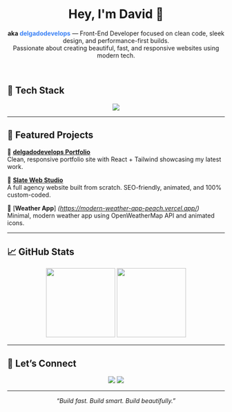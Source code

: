 <h1 align="center">Hey, I'm David 👋</h1>

<p align="center">
  <b>aka <span style="color:#3b82f6;">delgadodevelops</span></b> — Front-End Developer focused on clean code, sleek design, and performance-first builds.
  <br />
  Passionate about creating beautiful, fast, and responsive websites using modern tech.
</p>

<br />

## 🧰 Tech Stack

<p align="center">
  <img src="https://skillicons.dev/icons?i=react,vite,tailwind,js,git,github,framer" />
</p>

---

## 🚀 Featured Projects

🧩 [**delgadodevelops Portfolio**](https://your-portfolio-link.com)  
Clean, responsive portfolio site with React + Tailwind showcasing my latest work.

🎨 [**Slate Web Studio**](https://slatewebstudio.com)  
A full agency website built from scratch. SEO-friendly, animated, and 100% custom-coded.

🧾 [**Weather App**] *(https://modern-weather-app-peach.vercel.app/)*  
Minimal, modern weather app using OpenWeatherMap API and animated icons.

---

## 📈 GitHub Stats

<p align="center">
  <img src="https://github-readme-stats.vercel.app/api?username=delgadodevelops&show_icons=true&theme=radical&border_radius=10&hide_rank=true" height="160"/>
  <img src="https://github-readme-stats.vercel.app/api/top-langs/?username=delgadodevelops&layout=compact&theme=radical&border_radius=10" height="160"/>
</p>

---

## 🤝 Let’s Connect

<p align="center">
  <a href="mailto:youremail@example.com"><img src="https://img.shields.io/badge/email-%23D14836.svg?style=for-the-badge&logo=gmail&logoColor=white" /></a>
  <a href="https://linkedin.com/in/yourlinkedin"><img src="https://img.shields.io/badge/linkedin-%230077B5.svg?style=for-the-badge&logo=linkedin&logoColor=white" /></a>
 
</p>

---

<p align="center">
  <i>“Build fast. Build smart. Build beautifully.”</i>
</p>

